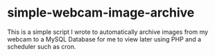 # simple-webcam-image-archive
This is a simple script I wrote to automatically archive images from my webcam to a MySQL Database for me to view later using PHP and a scheduler such as cron.
